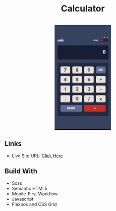 <h1 align="center"> Calculator </h1>
<br>

<div align= center>
    <img src = "design/themeSelectorFeature.gif" height = 340px>
</div>

## Links

- Live Site URL: [Click Here](https://calculator-tan-phi.vercel.app/)

## Build With

- Scss
- Semantic HTML5
- Mobile-First Workflow
- Javascript
- Flexbox and CSS Grid
